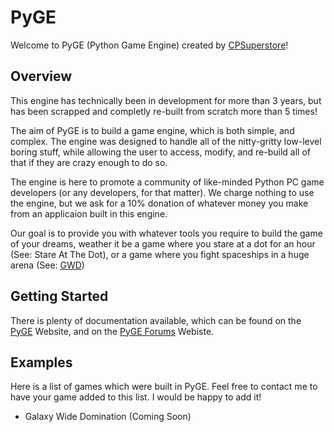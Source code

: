 # PyGE
Welcome to PyGE (Python Game Engine) created by [CPSuperstore](http://cpsuperstore.pythonanywhere.com/)!

## Overview
This engine has technically been in development for more than 3 years, but has been scrapped and completly re-built from scratch more than 5 times!

The aim of PyGE is to build a game engine, which is both simple, and complex. The engine was designed to handle all of the nitty-gritty low-level boring stuff, while allowing the user to access, modify, and re-build all of that if they are crazy enough to do so.

The engine is here to promote a community of like-minded Python PC game developers (or any developers, for that matter). We charge nothing to use the engine, but we ask for a 10% donation of whatever money you make from an applicaion built in this engine.

Our goal is to provide you with whatever tools you require to build the game of your dreams, weather it be a game where you stare at a dot for an hour (See: Stare At The Dot), or a game where you fight spaceships in a huge arena (See: [GWD](https://store.steampowered.com/app/786120/Galaxy_Wide_Domination/))

## Getting Started
There is plenty of documentation available, which can be found on the [PyGE](http://pyge.pythonanywhere.com/) Website, and on the [PyGE Forums](http://pygeforums.pythonanywhere.com/) Webiste.

## Examples
Here is a list of games which were built in PyGE. Feel free to contact me to have your game added to this list. I would be happy to add it!
* Galaxy Wide Domination (Coming Soon)
